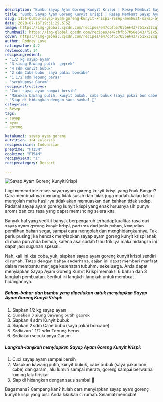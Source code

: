 ```yaml
---
description: "Bumbu Sayap Ayam Goreng Kunyit Krispi | Resep Membuat Sayap Ayam Goreng Kunyit Krispi Yang Lezat Sekali"
title: "Bumbu Sayap Ayam Goreng Kunyit Krispi | Resep Membuat Sayap Ayam Goreng Kunyit Krispi Yang Lezat Sekali"
slug: 1156-bumbu-sayap-ayam-goreng-kunyit-krispi-resep-membuat-sayap-ayam-goreng-kunyit-krispi-yang-lezat-sekali
date: 2020-07-16T19:31:29.576Z
image: https://img-global.cpcdn.com/recipes/e47cbfb57056e643/751x532cq70/sayap-ayam-goreng-kunyit-krispi-foto-resep-utama.jpg
thumbnail: https://img-global.cpcdn.com/recipes/e47cbfb57056e643/751x532cq70/sayap-ayam-goreng-kunyit-krispi-foto-resep-utama.jpg
cover: https://img-global.cpcdn.com/recipes/e47cbfb57056e643/751x532cq70/sayap-ayam-goreng-kunyit-krispi-foto-resep-utama.jpg
author: Rodney Love
ratingvalue: 4.2
reviewcount: 14
recipeingredient:
- "1/2 kg sayap ayam"
- "3 siung Bawang putih  geprek"
- "4 sdm Kunyit bubuk"
- "2 sdm Cabe bubu  saya pakai boncabe"
- "1 1/2 sdm Tepung beras"
- "secukupnya Garam"
recipeinstructions:
- "Cuci sayap ayam sampai bersih"
- "Masukan bawang putih, kunyit bubuk, cabe bubuk (saya pakai bon cabe) dan garam, lalu lumuri sampai merata, goreng sampai berwarna kuning lalu tiriskan"
- "Siap di hidangkan dengan saus sambal 🤤"
categories:
- Resep
tags:
- sayap
- ayam
- goreng

katakunci: sayap ayam goreng 
nutrition: 104 calories
recipecuisine: Indonesian
preptime: "PT15M"
cooktime: "PT54M"
recipeyield: "1"
recipecategory: Dessert

---
```



![Sayap Ayam Goreng Kunyit Krispi](https://img-global.cpcdn.com/recipes/e47cbfb57056e643/751x532cq70/sayap-ayam-goreng-kunyit-krispi-foto-resep-utama.jpg)

Lagi mencari ide resep sayap ayam goreng kunyit krispi yang Enak Banget? Cara membuatnya memang tidak susah dan tidak juga mudah. kalau keliru mengolah maka hasilnya tidak akan memuaskan dan bahkan tidak sedap. Padahal sayap ayam goreng kunyit krispi yang enak harusnya sih punya aroma dan cita rasa yang dapat memancing selera kita.

Banyak hal yang sedikit banyak berpengaruh terhadap kualitas rasa dari sayap ayam goreng kunyit krispi, pertama dari jenis bahan, kemudian pemilihan bahan segar, sampai cara mengolah dan menghidangkannya. Tak perlu pusing jika hendak menyiapkan sayap ayam goreng kunyit krispi enak di mana pun anda berada, karena asal sudah tahu triknya maka hidangan ini dapat jadi suguhan spesial.




Nah, kali ini kita coba, yuk, siapkan sayap ayam goreng kunyit krispi sendiri di rumah. Tetap dengan bahan sederhana, sajian ini dapat memberi manfaat dalam membantu menjaga kesehatan tubuhmu sekeluarga. Anda dapat menyiapkan Sayap Ayam Goreng Kunyit Krispi memakai 6 bahan dan 3 langkah pembuatan. Berikut ini langkah-langkah untuk membuat hidangannya.

<!--inarticleads1-->

##### Bahan-bahan dan bumbu yang diperlukan untuk menyiapkan Sayap Ayam Goreng Kunyit Krispi:

1. Siapkan 1/2 kg sayap ayam
1. Gunakan 3 siung Bawang putih  geprek
1. Siapkan 4 sdm Kunyit bubuk
1. Siapkan 2 sdm Cabe bubu  (saya pakai boncabe)
1. Sediakan 1 1/2 sdm Tepung beras
1. Sediakan secukupnya Garam




<!--inarticleads2-->

##### Langkah-langkah menyiapkan Sayap Ayam Goreng Kunyit Krispi:

1. Cuci sayap ayam sampai bersih
1. Masukan bawang putih, kunyit bubuk, cabe bubuk (saya pakai bon cabe) dan garam, lalu lumuri sampai merata, goreng sampai berwarna kuning lalu tiriskan
1. Siap di hidangkan dengan saus sambal 🤤




Bagaimana? Gampang kan? Itulah cara menyiapkan sayap ayam goreng kunyit krispi yang bisa Anda lakukan di rumah. Selamat mencoba!
